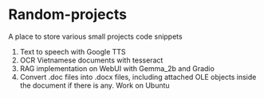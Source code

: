 # Random-projects
A place to store various small projects code snippets
1. Text to speech with Google TTS
2. OCR Vietnamese documents with tesseract
3. RAG implementation on WebUI with Gemma_2b and Gradio
4. Convert .doc files into .docx files, including attached OLE objects inside the document if there is any. Work on Ubuntu
